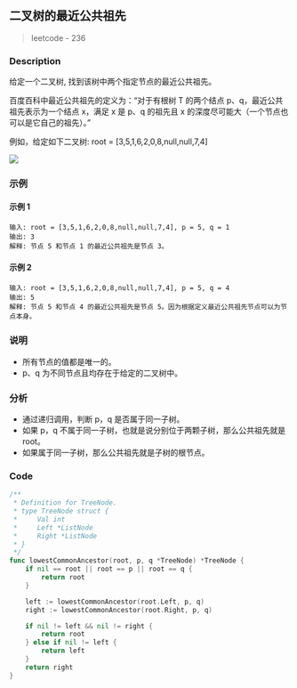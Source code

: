 ## 二叉树的最近公共祖先
> leetcode - 236

### Description
给定一个二叉树, 找到该树中两个指定节点的最近公共祖先。

百度百科中最近公共祖先的定义为：“对于有根树 T 的两个结点 p、q，最近公共祖先表示为一个结点 x，满足 x 是 p、q 的祖先且 x 的深度尽可能大（一个节点也可以是它自己的祖先）。”

例如，给定如下二叉树:  root = [3,5,1,6,2,0,8,null,null,7,4]

![](https://assets.leetcode-cn.com/aliyun-lc-upload/uploads/2018/12/15/binarytree.png)

### 示例
#### 示例 1
```
输入: root = [3,5,1,6,2,0,8,null,null,7,4], p = 5, q = 1
输出: 3
解释: 节点 5 和节点 1 的最近公共祖先是节点 3。
```

#### 示例 2
```
输入: root = [3,5,1,6,2,0,8,null,null,7,4], p = 5, q = 4
输出: 5
解释: 节点 5 和节点 4 的最近公共祖先是节点 5。因为根据定义最近公共祖先节点可以为节点本身。
```

### 说明
* 所有节点的值都是唯一的。
* p、q 为不同节点且均存在于给定的二叉树中。

### 分析
* 通过递归调用，判断 p，q 是否属于同一子树。
* 如果 p，q 不属于同一子树，也就是说分别位于两颗子树，那么公共祖先就是 root。
* 如果属于同一子树，那么公共祖先就是子树的根节点。

### Code
```go
/**
 * Definition for TreeNode.
 * type TreeNode struct {
 *     Val int
 *     Left *ListNode
 *     Right *ListNode
 * }
 */
func lowestCommonAncestor(root, p, q *TreeNode) *TreeNode {
    if nil == root || root == p || root == q {
        return root
    }

    left := lowestCommonAncestor(root.Left, p, q)
    right := lowestCommonAncestor(root.Right, p, q)

    if nil != left && nil != right {
        return root
    } else if nil != left {
        return left
    }
    return right
}
```
